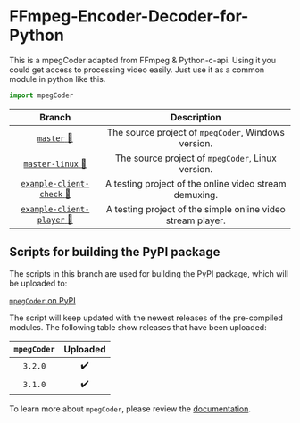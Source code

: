 # FFmpeg-Encoder-Decoder-for-Python

This is a mpegCoder adapted from FFmpeg & Python-c-api. Using it you could get access to processing video easily. Just use it as a common module in python like this.

```python
import mpegCoder
```

|     Branch      |  Description  |
| :-------------: | :-----------: |
| [`master` :link:][git-master] | The source project of `mpegCoder`, Windows version. |
| [`master-linux` :link:][git-linux] | The source project of `mpegCoder`, Linux version. |
| [`example-client-check` :link:][exp1] | A testing project of the online video stream demuxing. |
| [`example-client-player` :link:][exp2] | A testing project of the simple online video stream player. |

## Scripts for building the PyPI package

The scripts in this branch are used for building the PyPI package, which will be uploaded to:

[`mpegCoder` on PyPI](https://pypi.org/project/mpegCoder)

The script will keep updated with the newest releases of the pre-compiled modules. The following table show releases that have been uploaded:

|  `mpegCoder`  |  Uploaded  |
| :-----------: | :--------: |
| `3.2.0` | :heavy_check_mark: |
| `3.1.0` | :heavy_check_mark: |

To learn more about `mpegCoder`, please review the [documentation][docs].

[git-master]:https://github.com/cainmagi/FFmpeg-Encoder-Decoder-for-Python "master (Windows)"
[git-linux]:https://github.com/cainmagi/FFmpeg-Encoder-Decoder-for-Python/tree/master-linux "master (Linux)"
[exp1]:https://github.com/cainmagi/FFmpeg-Encoder-Decoder-for-Python/tree/example-client-check "check the client"
[exp2]:https://github.com/cainmagi/FFmpeg-Encoder-Decoder-for-Python/tree/example-client-player "client with player"
[docs]:https://cainmagi.github.io/FFmpeg-Encoder-Decoder-for-Python "Documentation of mpegCoder"
